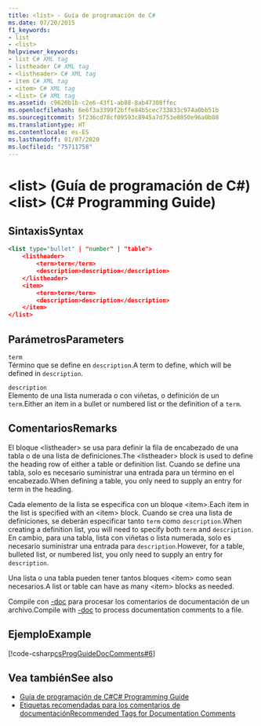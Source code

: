 ```yaml
---
title: <list> - Guía de programación de C#
ms.date: 07/20/2015
f1_keywords:
- list
- <list>
helpviewer_keywords:
- list C# XML tag
- listheader C# XML tag
- <listheader> C# XML tag
- item C# XML tag
- <item> C# XML tag
- <list> C# XML tag
ms.assetid: c9620b1b-c2e6-43f1-ab88-8ab47308ffec
ms.openlocfilehash: 6e6f3a3399f2bffe84b5cec733833c974a0bb51b
ms.sourcegitcommit: 5f236cd78cf09593c8945a7d753e0850e96a0b80
ms.translationtype: HT
ms.contentlocale: es-ES
ms.lasthandoff: 01/07/2020
ms.locfileid: "75711758"
---
```

# <a name="list-c-programming-guide"></a><span data-ttu-id="234ec-102">\<list> (Guía de programación de C#)</span><span class="sxs-lookup"><span data-stu-id="234ec-102">\<list> (C# Programming Guide)</span></span>
## <a name="syntax"></a><span data-ttu-id="234ec-103">Sintaxis</span><span class="sxs-lookup"><span data-stu-id="234ec-103">Syntax</span></span>  
  
```xml  
<list type="bullet" | "number" | "table">  
    <listheader>  
        <term>term</term>  
        <description>description</description>  
    </listheader>  
    <item>  
        <term>term</term>  
        <description>description</description>  
    </item>  
</list>  
```  
  
## <a name="parameters"></a><span data-ttu-id="234ec-104">Parámetros</span><span class="sxs-lookup"><span data-stu-id="234ec-104">Parameters</span></span>  
 `term`  
 <span data-ttu-id="234ec-105">Término que se define en `description`.</span><span class="sxs-lookup"><span data-stu-id="234ec-105">A term to define, which will be defined in `description`.</span></span>  
  
 `description`  
 <span data-ttu-id="234ec-106">Elemento de una lista numerada o con viñetas, o definición de un `term`.</span><span class="sxs-lookup"><span data-stu-id="234ec-106">Either an item in a bullet or numbered list or the definition of a `term`.</span></span>  
  
## <a name="remarks"></a><span data-ttu-id="234ec-107">Comentarios</span><span class="sxs-lookup"><span data-stu-id="234ec-107">Remarks</span></span>  
 <span data-ttu-id="234ec-108">El bloque \<listheader> se usa para definir la fila de encabezado de una tabla o de una lista de definiciones.</span><span class="sxs-lookup"><span data-stu-id="234ec-108">The \<listheader> block is used to define the heading row of either a table or definition list.</span></span> <span data-ttu-id="234ec-109">Cuando se define una tabla, solo es necesario suministrar una entrada para un término en el encabezado.</span><span class="sxs-lookup"><span data-stu-id="234ec-109">When defining a table, you only need to supply an entry for term in the heading.</span></span>  
  
 <span data-ttu-id="234ec-110">Cada elemento de la lista se especifica con un bloque \<item>.</span><span class="sxs-lookup"><span data-stu-id="234ec-110">Each item in the list is specified with an \<item> block.</span></span> <span data-ttu-id="234ec-111">Cuando se crea una lista de definiciones, se deberán especificar tanto `term` como `description`.</span><span class="sxs-lookup"><span data-stu-id="234ec-111">When creating a definition list, you will need to specify both `term` and `description`.</span></span> <span data-ttu-id="234ec-112">En cambio, para una tabla, lista con viñetas o lista numerada, solo es necesario suministrar una entrada para `description`.</span><span class="sxs-lookup"><span data-stu-id="234ec-112">However, for a table, bulleted list, or numbered list, you only need to supply an entry for `description`.</span></span>  
  
 <span data-ttu-id="234ec-113">Una lista o una tabla pueden tener tantos bloques \<item> como sean necesarios.</span><span class="sxs-lookup"><span data-stu-id="234ec-113">A list or table can have as many \<item> blocks as needed.</span></span>  
  
 <span data-ttu-id="234ec-114">Compile con [-doc](../../language-reference/compiler-options/doc-compiler-option.md) para procesar los comentarios de documentación de un archivo.</span><span class="sxs-lookup"><span data-stu-id="234ec-114">Compile with [-doc](../../language-reference/compiler-options/doc-compiler-option.md) to process documentation comments to a file.</span></span>  
  
## <a name="example"></a><span data-ttu-id="234ec-115">Ejemplo</span><span class="sxs-lookup"><span data-stu-id="234ec-115">Example</span></span>  
 [!code-csharp[csProgGuideDocComments#6](~/samples/snippets/csharp/VS_Snippets_VBCSharp/csProgGuideDocComments/CS/DocComments.cs#6)]  
  
## <a name="see-also"></a><span data-ttu-id="234ec-116">Vea también</span><span class="sxs-lookup"><span data-stu-id="234ec-116">See also</span></span>

- [<span data-ttu-id="234ec-117">Guía de programación de C#</span><span class="sxs-lookup"><span data-stu-id="234ec-117">C# Programming Guide</span></span>](../index.md)
- [<span data-ttu-id="234ec-118">Etiquetas recomendadas para los comentarios de documentación</span><span class="sxs-lookup"><span data-stu-id="234ec-118">Recommended Tags for Documentation Comments</span></span>](./recommended-tags-for-documentation-comments.md)
